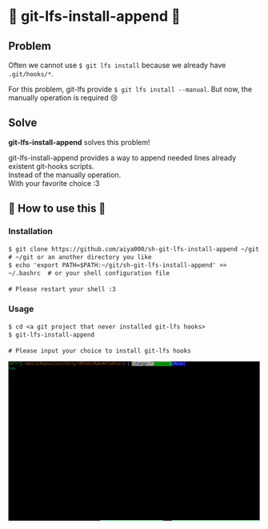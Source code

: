 # :diamond_shape_with_a_dot_inside: git-lfs-install-append :diamond_shape_with_a_dot_inside:
## Problem

Often we cannot use `$ git lfs install` because we already have `.git/hooks/*`.

For this problem, git-lfs provide `$ git lfs install --manual`.
But now, the manually operation is required :cry:

## Solve

**git-lfs-install-append** solves this problem!

git-lfs-install-append provides a way to append needed lines already existent git-hooks scripts.  
Instead of the manually operation.  
With your favorite choice :3

## :dizzy: How to use this :dizzy:
### Installation

```shell-session
$ git clone https://github.com/aiya000/sh-git-lfs-install-append ~/git  # ~/git or an another directory you like
$ echo 'export PATH=$PATH:~/git/sh-git-lfs-install-append' >> ~/.bashrc  # or your shell configuration file

# Please restart your shell :3
```

### Usage

```shell-session
$ cd <a git project that never installed git-lfs hooks>
$ git-lfs-install-append

# Please input your choice to install git-lfs hooks
```

![](example.gif)
